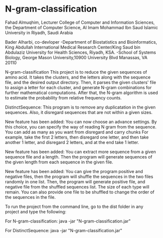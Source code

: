 # N-gram-classification
Fahad Almuqhim, Lecturer
College of Computer and Information Sciences, the Department of Computer Science, Al Imam Mohammad Ibn Saud Islamic University in Riyadh, Saudi Arabia

Bader Alharbi, co-devloper 
-Department of Biostatistics and Bioinformatics, King Abdullah International Medical Research Center/King Saud bin Abdulaziz University for Health Sciences, Riyadh, KSA.
-School of Systems Biology, George Mason University,10900 University Blvd Manassas, VA 20110



N-gram-classification
This project is to reduce the given sequences of amino acid. It takes the clusters, and the letters along with the sequence file, and the desired output directory. Then, it parses the given clusters' file to assign a letter for each cluster, and generate N-gram combinations for further mathematical computations. After that, the N-gram algorithm is used to estimate the probability from relative frequency counts. 


DistinctSequence:
This program is to remove any duplicatation in the given sequences. Also, it disregard sequences that are not within a given sizes.

New feature has been added:
You can now choose an advance settings. By this choice, you can specify the way of reading  N gram from the sequence. You can add as many as you want from disregard and carry chunks For example, take the first 2 letters, then disregard one letter, and then take another 1 letter, and disregard 2 letters, and at the end take 1 letter. 

New feature has been added:
You can extract more sequence from a given sequence file and a length. Then the program will generate sequences of the given length from each sequence in the given file.


New feature has been added:
You can give the program positive and negative files, then the program will shuffle the sequences in the two files randomly in one list. Then, the program will generate positive file, and negative file from the shuffled sequences list. The size of each type will remain.
You can also provide one file to be shuffled to change the order of the sequences in the file.


To run the project from the command line, go to the dist folder in any project and
type the following:

For N-gram-classification:
java -jar "N-gram-classification.jar"

For DistinctSequence:
java -jar "N-gram-classification.jar"
